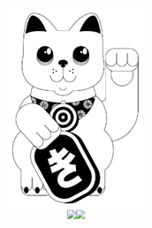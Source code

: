 <div align="center">
  <img src="./maneki_neko.gif" style="width:250px;" />
</div>

<div align="center">
  <img src="https://github-readme-stats.vercel.app/api?username=michaelkolesidis&count_private=true&show_icons=true&include_all_commits=true&hide_border=true&hide_title=true" /><img src="https://github-readme-stats.vercel.app/api/top-langs/?username=michaelkolesidis&langs_count=10&hide_title=true&hide_border=true&layout=compact" />
</div>

